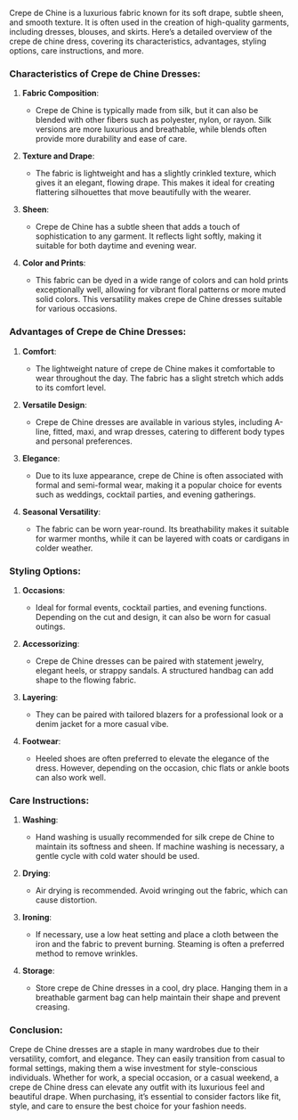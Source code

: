 Crepe de Chine is a luxurious fabric known for its soft drape, subtle sheen, and smooth texture. It is often used in the creation of high-quality garments, including dresses, blouses, and skirts. Here’s a detailed overview of the crepe de chine dress, covering its characteristics, advantages, styling options, care instructions, and more.

### Characteristics of Crepe de Chine Dresses:

1. **Fabric Composition**:
   - Crepe de Chine is typically made from silk, but it can also be blended with other fibers such as polyester, nylon, or rayon. Silk versions are more luxurious and breathable, while blends often provide more durability and ease of care.

2. **Texture and Drape**:
   - The fabric is lightweight and has a slightly crinkled texture, which gives it an elegant, flowing drape. This makes it ideal for creating flattering silhouettes that move beautifully with the wearer.

3. **Sheen**:
   - Crepe de Chine has a subtle sheen that adds a touch of sophistication to any garment. It reflects light softly, making it suitable for both daytime and evening wear.

4. **Color and Prints**:
   - This fabric can be dyed in a wide range of colors and can hold prints exceptionally well, allowing for vibrant floral patterns or more muted solid colors. This versatility makes crepe de Chine dresses suitable for various occasions.

### Advantages of Crepe de Chine Dresses:

1. **Comfort**:
   - The lightweight nature of crepe de Chine makes it comfortable to wear throughout the day. The fabric has a slight stretch which adds to its comfort level.

2. **Versatile Design**:
   - Crepe de Chine dresses are available in various styles, including A-line, fitted, maxi, and wrap dresses, catering to different body types and personal preferences.

3. **Elegance**:
   - Due to its luxe appearance, crepe de Chine is often associated with formal and semi-formal wear, making it a popular choice for events such as weddings, cocktail parties, and evening gatherings.

4. **Seasonal Versatility**:
   - The fabric can be worn year-round. Its breathability makes it suitable for warmer months, while it can be layered with coats or cardigans in colder weather.

### Styling Options:

1. **Occasions**:
   - Ideal for formal events, cocktail parties, and evening functions. Depending on the cut and design, it can also be worn for casual outings.

2. **Accessorizing**:
   - Crepe de Chine dresses can be paired with statement jewelry, elegant heels, or strappy sandals. A structured handbag can add shape to the flowing fabric.

3. **Layering**:
   - They can be paired with tailored blazers for a professional look or a denim jacket for a more casual vibe.

4. **Footwear**:
   - Heeled shoes are often preferred to elevate the elegance of the dress. However, depending on the occasion, chic flats or ankle boots can also work well.

### Care Instructions:

1. **Washing**:
   - Hand washing is usually recommended for silk crepe de Chine to maintain its softness and sheen. If machine washing is necessary, a gentle cycle with cold water should be used.

2. **Drying**:
   - Air drying is recommended. Avoid wringing out the fabric, which can cause distortion.

3. **Ironing**:
   - If necessary, use a low heat setting and place a cloth between the iron and the fabric to prevent burning. Steaming is often a preferred method to remove wrinkles.

4. **Storage**:
   - Store crepe de Chine dresses in a cool, dry place. Hanging them in a breathable garment bag can help maintain their shape and prevent creasing.

### Conclusion:

Crepe de Chine dresses are a staple in many wardrobes due to their versatility, comfort, and elegance. They can easily transition from casual to formal settings, making them a wise investment for style-conscious individuals. Whether for work, a special occasion, or a casual weekend, a crepe de Chine dress can elevate any outfit with its luxurious feel and beautiful drape. When purchasing, it’s essential to consider factors like fit, style, and care to ensure the best choice for your fashion needs.